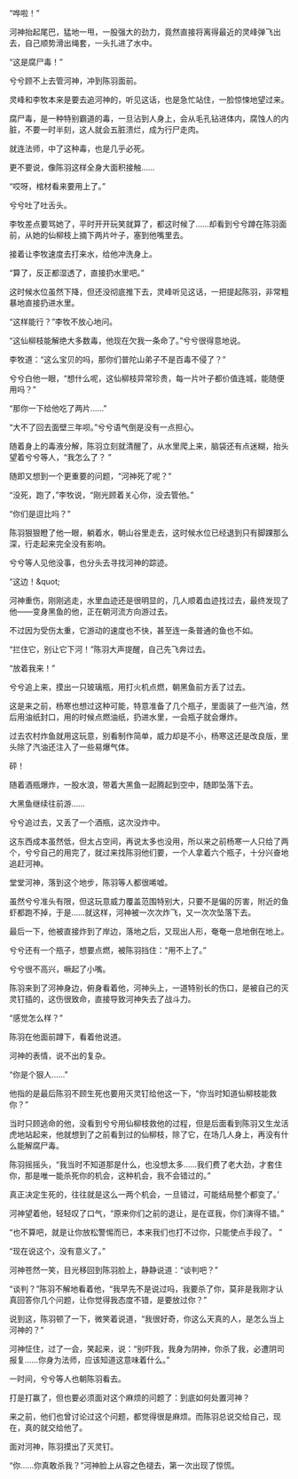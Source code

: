 “哗啦！”

河神抬起尾巴，猛地一甩，一股强大的劲力，竟然直接将离得最近的灵峰弹飞出去，自己顺势滑出绳套，一头扎进了水中。

“这是腐尸毒！”

兮兮顾不上去管河神，冲到陈羽面前。

灵峰和李牧本来是要去追河神的，听见这话，也是急忙站住，一脸惊悚地望过来。

腐尸毒，是一种特别霸道的毒，一旦沾到人身上，会从毛孔钻进体内，腐蚀人的内脏，不要一时半刻，这人就会五脏溃烂，成为行尸走肉。

就连法师，中了这种毒，也是几乎必死。

更不要说，像陈羽这样全身大面积接触……

“哎呀，棺材看来要用上了。”

兮兮吐了吐舌头。

李牧差点要骂她了，平时开开玩笑就算了，都这时候了……却看到兮兮蹲在陈羽面前，从她的仙柳枝上摘下两片叶子，塞到他嘴里去。

接着让李牧速度去打来水，给他冲洗身上。

“算了，反正都湿透了，直接扔水里吧。”

这时候水位虽然下降，但还没彻底推下去，灵峰听见这话，一把提起陈羽，非常粗暴地直接扔进水里。

“这样能行？”李牧不放心地问。

“这仙柳枝能解绝大多数毒，他现在欠我一条命了。”兮兮很得意地说。

李牧道：“这么宝贝的吗，那你们普陀山弟子不是百毒不侵了？”

兮兮白他一眼，“想什么呢，这仙柳枝异常珍贵，每一片叶子都价值连城，能随便用吗？”

“那你一下给他吃了两片……”

“大不了回去面壁三年呗。”兮兮语气倒是没有一点担心。

随着身上的毒液分解，陈羽立刻就清醒了，从水里爬上来，脑袋还有点迷糊，抬头望着兮兮等人，“我怎么了？ ”

随即又想到一个更重要的问题，“河神死了呢？”

“没死，跑了，”李牧说，“刚光顾着关心你，没去管他。”

“你们是逗比吗？”

陈羽狠狠瞪了他一眼，躺着水，朝山谷里走去，这时候水位已经退到只有脚踝那么深，行走起来完全没有影响。

兮兮等人见他没事，也分头去寻找河神的踪迹。

“这边！&amp;quot;

河神重伤，刚刚逃走，水里血迹还是很明显的，几人顺着血迹找过去，最终发现了他——变身黑鱼的他，正在朝河流方向游过去。

不过因为受伤太重，它游动的速度也不快，甚至连一条普通的鱼也不如。

“拦住它，别让它下河！”陈羽大声提醒，自己先飞奔过去。

“放着我来！”

兮兮追上来，摸出一只玻璃瓶，用打火机点燃，朝黑鱼前方丢了过去。

这是来之前，杨寒也想过这种可能，特意准备了几个瓶子，里面装了一些汽油，然后用油纸封口，用的时候点燃油纸，扔进水里，一会瓶子就会爆炸。

过去农村炸鱼就用这玩意，别看制作简单，威力却是不小，杨寒这还是改良版，里头除了汽油还注入了一些易爆气体。

砰！

随着酒瓶爆炸，一股水浪，带着大黑鱼一起腾起到空中，随即坠落下去。

大黑鱼继续往前游……

兮兮追过去，又丢了一个酒瓶，这次没炸中。

这东西成本虽然低，但太占空间，再说太多也没用，所以来之前杨寒一人只给了两个，兮兮自己的用完了，就过来找陈羽他们要，一个人拿着六个瓶子，十分兴奋地追赶河神。

堂堂河神，落到这个地步，陈羽等人都很唏嘘。

虽然兮兮准头有限，但这玩意威力覆盖范围特别大，只要不是偏的厉害，附近的鱼虾都跑不掉，于是……就这样，河神被一次次炸飞，又一次次坠落下去。

最后一下，他被直接炸到了岸边，落地之后，又现出人形，奄奄一息地倒在地上。

兮兮还有一个瓶子，想要点燃，被陈羽挡住：“用不上了。”

兮兮很不高兴，噘起了小嘴。

陈羽来到了河神身边，俯身看着他，河神头上，一道特别长的伤口，是被自己的灭灵钉插的，这伤很致命，直接导致河神失去了战斗力。

“感觉怎么样？”

陈羽在他面前蹲下，看着他说道。

河神的表情，说不出的复杂。

“你是个狠人……”

他指的是最后陈羽不顾生死也要用灭灵钉给他这一下，“你当时知道仙柳枝能救你？”

当时只顾逃命的他，没看到兮兮用仙柳枝救他的过程，但是后面看到陈羽又生龙活虎地站起来，他就想到了之前看到过的仙柳枝，除了它，在场几人身上，再没有什么能解腐尸毒。

陈羽摇摇头，“我当时不知道那是什么，也没想太多……我们费了老大劲，才套住你，那是唯一能杀死你的机会，这种机会，我不会错过的。”

真正决定生死的，往往就是这么一两个机会，一旦错过，可能结局整个都变了。’

河神望着他，轻轻叹了口气，“原来你们之前的退让，是在诓我，你们演得不错。”

“也不算吧，就是让你放松警惕而已，本来我们也打不过你，只能使点手段了。 ”

“现在说这个，没有意义了。”

河神苍然一笑，目光移回到陈羽脸上，静静说道：“谈判吧？”

“谈判？”陈羽不解地看着他，“我早先不是说过吗，我要杀了你，莫非是我刚才认真回答你几个问题，让你觉得我态度不错，是要放过你？”

说到这，陈羽顿了一下，微笑着说道，“我很好奇，你这么天真的人，是怎么当上河神的？”

河神怔住，过了一会，笑起来，说：“别吓我，我身为阴神，你杀了我，必遭阴司报复……你身为法师，应该知道这意味着什么。”

一时间，兮兮等人也朝陈羽看去。

打是打赢了，但也要必须面对这个麻烦的问题了：到底如何处置河神？

来之前，他们也曾讨论过这个问题，都觉得很是麻烦。而陈羽总说交给自己，现在，真的就交给他了。

面对河神，陈羽摸出了灭灵钉。

“你……你真敢杀我？”河神脸上从容之色褪去，第一次出现了惊慌。
